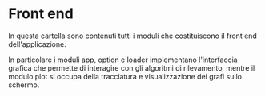 # Front end

In questa cartella sono contenuti tutti i moduli che costituiscono il front end dell'applicazione.

In particolare i moduli app, option e loader implementano l'interfaccia grafica che permette di interagire con gli algoritmi di rilevamento, mentre il modulo plot si occupa della tracciatura e visualizzazione dei grafi sullo schermo.
